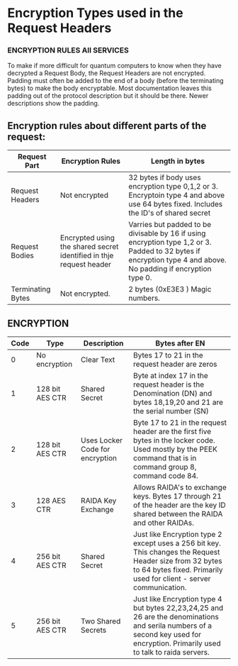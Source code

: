 # Encryption Types used in the Request Headers

### ENCRYPTION RULES All SERVICES
To make if more difficult for quantum computers to know when they have decrypted a Request Body, the Request Headers are not encrypted. Padding must often be added to the end of a body (before the terminating bytes) to make the body encryptable. Most documentation leaves this padding out of the protocol description but it should be there. Newer descriptions show the padding. 

## Encryption rules about different parts of the request:

Request Part | Encryption Rules | Length in bytes
---|---|---
 Request Headers | Not encrypted | 32 bytes if body uses encryption type 0,1,2 or 3. Encryptoin type 4 and above use 64 bytes fixed. Includes the ID's of shared secret
 Request Bodies | Encrypted using the shared secret identified in thje request header | Varries but padded to be divisable by 16 if using encryption type 1,2 or 3. Padded to 32 bytes if encryption type 4 and above. No padding if encryption type 0. 
 Terminating Bytes | Not encrypted. | 2 bytes (0xE3E3 ) Magic numbers.   

## ENCRYPTION
Code | Type | Description | Bytes after EN
---|---|-----|---
0 | No encryption | Clear Text | Bytes 17 to 21 in the request header are zeros
1 | 128 bit AES CTR | Shared Secret |   Byte at index 17 in the request header is the Denomination (DN) and bytes 18,19,20 and 21 are the serial number (SN)
2 | 128 bit AES CTR | Uses Locker Code for encryption | Byte 17 to 21 in the request header are the first five bytes in the locker code. Used mostly by the PEEK command that is in command group 8, command code 84.
3 | 128 AES CTR | RAIDA Key Exchange | Allows RAIDA's to exchange keys. Bytes 17 through 21 of the header are the key ID shared between the RAIDA and other RAIDAs.
4 | 256 bit AES CTR | Shared Secret | Just like Encryption type 2 except uses a 256 bit key. This changes the Request Header size from 32 bytes to 64 bytes fixed. Primarily used for client - server communication. 
5 | 256 bit AES CTR | Two Shared Secrets | Just like Encryption type 4 but bytes 22,23,24,25 and 26 are the denominations and serila numbers of a second key used for encryption. Primarily used to talk to raida servers. 

